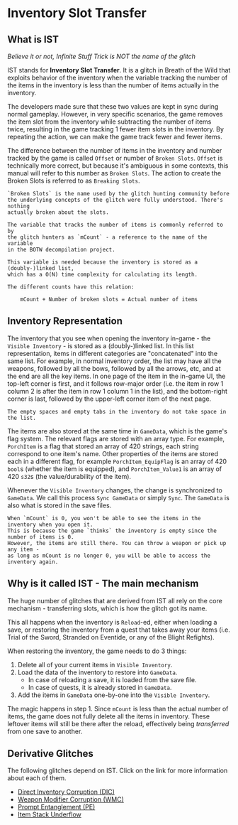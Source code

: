 # Inventory Slot Transfer

## What is IST
*Believe it or not, Infinite Stuff Trick is NOT the name of the glitch*

IST stands for **Inventory Slot Transfer**. It is a glitch in Breath of the Wild
that exploits behavior of the inventory when the variable tracking the 
number of the items in the inventory is less than the number of items actually in the inventory.

The developers made sure that these two values are kept in sync during normal
gameplay. However, in very specific scenarios, the game removes the item
slot from the inventory while subtracting the number of items twice,
resulting in the game tracking 1 fewer item slots in the inventory.
By repeating the action, we can make the game track fewer and fewer items.

The difference between the number of items in the inventory and number
tracked by the game is called `Offset` or number of `Broken Slots`.
`Offset` is technically more correct, but because it's ambiguous in some contexts,
this manual will refer to this number as `Broken Slots`.
The action to create the Broken Slots is referred to as `Breaking Slots`.

```admonish info
`Broken Slots` is the name used by the glitch hunting community before
the underlying concepts of the glitch were fully understood. There's nothing
actually broken about the slots.

The variable that tracks the number of items is commonly referred to by
the glitch hunters as `mCount` - a reference to the name of the variable
in the BOTW decompilation project.

This variable is needed because the inventory is stored as a (doubly-)linked list,
which has a O(N) time complexity for calculating its length.

The different counts have this relation:

    mCount + Number of broken slots = Actual number of items

```

## Inventory Representation
The inventory that you see when opening the inventory in-game - the `Visible Inventory` - is 
stored as a (doubly-)linked list. In this list representation, items in different categories
are "concatenated" into the same list. For example, in normal inventory order,
the list may have all the weapons, followed by all the bows, followed by
all the arrows, etc, and at the end are all the key items. In one page
of the item in the in-game UI, the top-left corner is first,
and it follows row-major order (i.e. the item in row 1 column 2 is after the item
in row 1 column 1 in the list), and the bottom-right corner is last,
followed by the upper-left corner item of the next page.

```admonish info
The empty spaces and empty tabs in the inventory do not take space in the list.
```

The items are also stored at the same time in `GameData`, which is the game's flag system.
The relevant flags are stored with an array type. For example, `PorchItem` is a flag that
stored an array of 420 strings, each string correspond to one item's name.
Other properties of the items are stored each in a different flag, for example
`PorchItem_EquipFlag` is an array of 420 `bool`s (whether the item is equipped),
and `PorchItem_Value1` is an array of 420 `s32`s (the value/durability of the item).

Whenever the `Visible Inventory` changes, the change is synchronized to `GameData`.
We call this process `Sync GameData` or simply `Sync`. The `GameData` is also
what is stored in the save files.

```admonish tip
When `mCount` is 0, you won't be able to see the items in the inventory when you open it.
This is because the game `thinks` the inventory is empty since the number of items is 0.
However, the items are still there. You can throw a weapon or pick up any item - 
as long as mCount is no longer 0, you will be able to access the inventory again.
```

## Why is it called IST - The main mechanism
The huge number of glitches that are derived from IST all rely on the core
mechanism - transferring slots, which is how the glitch got its name.

This all happens when the inventory is `Reload`-ed, either when loading a save,
or restoring the inventory from a quest that takes away your items (i.e.
Trial of the Sword, Stranded on Eventide, or any of the Blight Refights).

When restoring the inventory, the game needs to do 3 things:

1. Delete all of your current items in `Visible Inventory`.
2. Load the data of the inventory to restore into `GameData`.
   - In case of reloading a save, it is loaded from the save file.
   - In case of quests, it is already stored in `GameData`.
3. Add the items in `GameData` one-by-one into the `Visible Inventory`.

The magic happens in step 1. Since `mCount` is less than the actual number
of items, the game does not fully delete all the items in inventory.
These leftover items will still be there after the reload, effectively
being *transferred* from one save to another.

## Derivative Glitches

The following glitches depend on IST. Click on the link for more information
about each of them.
- [Direct Inventory Corruption (DIC)](./dic.md)
- [Weapon Modifier Corruption (WMC)](./wmc.md)
- [Prompt Entanglement (PE)](./pe.md)
- [Item Stack Underflow](./isu.md)
